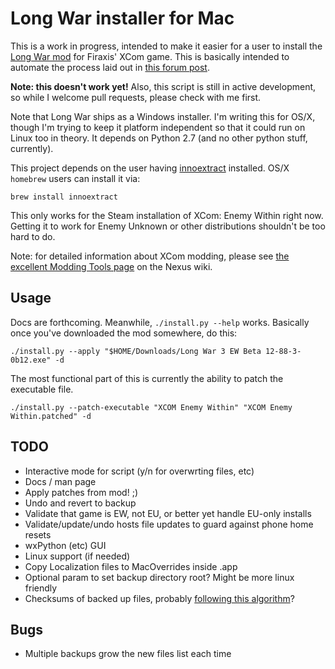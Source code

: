 # Long War installer for Mac

This is a work in progress, intended to make it easier for a user to install the 
[Long War mod](http://ufopaedia.org/index.php?title=Long_War) for Firaxis' XCom game.
This is basically intended to automate the process laid out in 
[this forum post](http://forums.nexusmods.com/index.php?/topic/1918524-long-war-for-mac-osx-pointers-advice/#entry17035114).

**Note: this doesn't work yet!** Also, this script is still in active development, so while I 
welcome pull requests, please check with me first.

Note that Long War ships as a Windows installer. I'm writing this for OS/X, though I'm trying to 
keep it platform independent so that it could run on Linux too in theory. It depends on Python 2.7
(and no other python stuff, currently).

This project depends on the user having [innoextract](http://constexpr.org/innoextract/) installed. 
OS/X `homebrew` users can install it via:

    brew install innoextract

This only works for the Steam installation of XCom: Enemy Within right now. Getting it to work for 
Enemy Unknown or other distributions shouldn't be too hard to do.

Note: for detailed information about XCom modding, please see 
[the excellent Modding Tools page](http://wiki.tesnexus.com/index.php/Modding_Tools_-_XCOM:EU_2012) 
on the Nexus wiki.

## Usage

Docs are forthcoming. Meanwhile, `./install.py --help` works. Basically once you've downloaded the mod
somewhere, do this:

    ./install.py --apply "$HOME/Downloads/Long War 3 EW Beta 12-88-3-0b12.exe" -d

The most functional part of this is currently the ability to patch the executable file.

	./install.py --patch-executable "XCOM Enemy Within" "XCOM Enemy Within.patched" -d

## TODO

* Interactive mode for script (y/n for overwrting files, etc)
* Docs / man page
* Apply patches from mod! ;)
* Undo and revert to backup
* Validate that game is EW, not EU, or better yet handle EU-only installs
* Validate/update/undo hosts file updates to guard against phone home resets
* wxPython (etc) GUI 
* Linux support (if needed)
* Copy Localization files to MacOverrides inside .app
* Optional param to set backup directory root? Might be more linux friendly
* Checksums of backed up files, probably [following this algorithm](http://stackoverflow.com/a/3431835/87990)?

## Bugs

* Multiple backups grow the new files list each time
